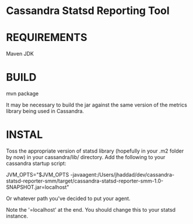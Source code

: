 Cassandra Statsd Reporting Tool
=================================

REQUIREMENTS
=============
Maven
JDK

BUILD
======

mvn package

It may be necessary to build the jar against the same version of the metrics library being used in Cassandra.  

INSTAL
=======

Toss the appropriate version of statsd library (hopefully in your .m2 folder by now) in your cassandra/lib/ directory.
Add the following to your cassandra startup script:

JVM_OPTS="$JVM_OPTS -javaagent:/Users/jhaddad/dev/cassandra-statsd-reporter-smm/target/cassandra-statsd-reporter-smm-1.0-SNAPSHOT.jar=localhost"

Or whatever path you've decided to put your agent.  

Note the '=localhost' at the end.  You should change this to your statsd instance.







